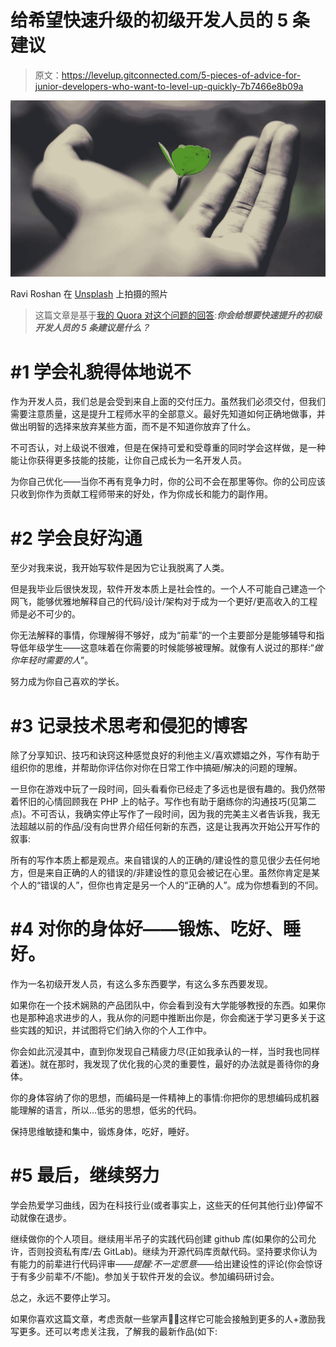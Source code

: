 # 给希望快速升级的初级开发人员的 5 条建议

> 原文：<https://levelup.gitconnected.com/5-pieces-of-advice-for-junior-developers-who-want-to-level-up-quickly-7b7466e8b09a>

![](img/981ce22f0666ef15f03bfef28aa6c784.png)

Ravi Roshan 在 [Unsplash](https://unsplash.com/s/photos/growth?utm_source=unsplash&utm_medium=referral&utm_content=creditCopyText) 上拍摄的照片

> 这篇文章是基于[我的 Quora 对这个问题的回答](https://www.quora.com/What-are-5-pieces-of-advice-you-would-give-to-junior-developer-who-wanted-to-level-up-quickly/answer/Joseph-Matthias-Goh?ch=10&share=bec9faa3&srid=DxrK):***你会给想要快速提升的初级开发人员的 5 条建议是什么？***

# **#1 学会礼貌得体地说不**

作为开发人员，我们总是会受到来自上面的交付压力。虽然我们必须交付，但我们需要注意质量，这是提升工程师水平的全部意义。最好先知道如何正确地做事，并做出明智的选择来放弃某些方面，而不是不知道你放弃了什么。

不可否认，对上级说不很难，但是在保持可爱和受尊重的同时学会这样做，是一种能让你获得更多技能的技能，让你自己成长为一名开发人员。

为你自己优化——当你不再有竞争力时，你的公司不会在那里等你。你的公司应该只收到你作为贡献工程师带来的好处，作为你成长和能力的副作用。

# **#2 学会良好沟通**

至少对我来说，我开始写软件是因为它让我脱离了人类。

但是我毕业后很快发现，软件开发本质上是社会性的。一个人不可能自己建造一个网飞，能够优雅地解释自己的代码/设计/架构对于成为一个更好/更高收入的工程师是必不可少的。

你无法解释的事情，你理解得不够好，成为“前辈”的一个主要部分是能够辅导和指导低年级学生——这意味着在你需要的时候能够被理解。就像有人说过的那样:“*做你年轻时需要的人*”。

努力成为你自己喜欢的学长。

# **#3 记录技术思考和侵犯的博客**

除了分享知识、技巧和诀窍这种感觉良好的利他主义/喜欢嫖娼之外，写作有助于组织你的思维，并帮助你评估你对你在日常工作中搞砸/解决的问题的理解。

一旦你在游戏中玩了一段时间，回头看看你已经走了多远也是很有趣的。我仍然带着怀旧的心情回顾我在 PHP 上的帖子。写作也有助于磨练你的沟通技巧(见第二点)。不可否认，我确实停止写作了一段时间，因为我的完美主义者告诉我，我无法超越以前的作品/没有向世界介绍任何新的东西，这是让我再次开始公开写作的叙事:

所有的写作本质上都是观点。来自错误的人的正确的/建设性的意见很少去任何地方，但是来自正确的人的错误的/非建设性的意见会被记在心里。虽然你肯定是某个人的“错误的人”，但你也肯定是另一个人的“正确的人”。成为你想看到的不同。

# **#4 对你的身体好——锻炼、吃好、睡好**。

作为一名初级开发人员，有这么多东西要学，有这么多东西要发现。

如果你在一个技术娴熟的产品团队中，你会看到没有大学能够教授的东西。如果你也是那种追求进步的人，我从你的问题中推断出你是，你会痴迷于学习更多关于这些实践的知识，并试图将它们纳入你的个人工作中。

你会如此沉浸其中，直到你发现自己精疲力尽(正如我承认的一样，当时我也同样着迷)。就在那时，我发现了优化我的心灵的重要性，最好的办法就是善待你的身体。

你的身体容纳了你的思想，而编码是一件精神上的事情:你把你的思想编码成机器能理解的语言，所以…低劣的思想，低劣的代码。

保持思维敏捷和集中，锻炼身体，吃好，睡好。

# **#5 最后，继续努力**

学会热爱学习曲线，因为在科技行业(或者事实上，这些天的任何其他行业)停留不动就像在退步。

继续做你的个人项目。继续用半吊子的实践代码创建 github 库(如果你的公司允许，否则投资私有库/去 GitLab)。继续为开源代码库贡献代码。坚持要求你认为有能力的前辈进行代码评审——*提醒:不一定愿意*——给出建设性的评论(你会惊讶于有多少前辈不/不能)。参加关于软件开发的会议。参加编码研讨会。

总之，永远不要停止学习。

如果你喜欢这篇文章，考虑贡献一些掌声👏🏻这样它可能会接触到更多的人+激励我写更多。还可以考虑关注我，了解我的最新作品(如下: